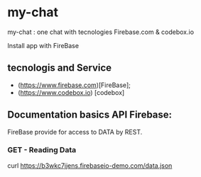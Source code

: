 # my-chat
my-chat : one chat with tecnologies Firebase.com &amp; codebox.io


Install app with FireBase

## tecnologis and Service

- (https://www.firebase.com)[FireBase];
- (https://www.codebox.io) [codebox]


## Documentation basics API Firebase:
FireBase provide  for access to DATA
by REST.

### GET - Reading Data
  curl https://b3wkc7jjens.firebaseio-demo.com/data.json

